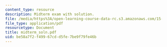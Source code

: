 ```yaml
---
content_type: resource
description: Midterm exam with solution.
file: /media/https%3A/open-learning-course-data-rc.s3.amazonaws.com/15-511-financial-accounting-summer-2004/be58a7f2f49967cdd5fe7be9f79fe46b_midterm_soln.pdf
file_type: application/pdf
resourcetype: Document
title: midterm_soln.pdf
uid: be58a7f2-f499-67cd-d5fe-7be9f79fe46b
---
```


